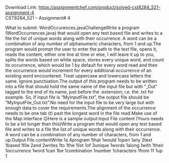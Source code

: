 Download Link: https://assignmentchef.com/product/solved-cst8284_521-assignment-4
<br>
CST8284_521 – Assignment# 4

What to submit: WordOccurences.javaChallengeWrite a program (WordOccurrences.java) that would open any text based file and writes to a file the list of unique words along with their occurrence. A word can be a combination of any number of alphanumeric characters, from 1 and up.The program would prompt the user to enter the path to the text file, opens it, reads the content, either one line at time or else, I will leave it up to you, splits the words based on white space, stores every unique word, and count its occurrence, which would be 1 by default for every word read and then the occurrence would increment for every additional occurrence of an existing word encountered. Treat uppercase and lowercase letters the same. Ignore punctuation.The output of this program needs to be written into a file that should hold the same name of the input file but with “_Out” tagged to the end of its name, just before the .extension; i.e. the .txt for example. So, if input file is “MyInputFile.txt”, the output file should be “MyInputFile_Out.txt”.No need for the input file to be very large but with enough data to cover the requirements.The alignment of the occurrence needs to be one tab (t) past the longest word in the file read.Make use of the Map interface &#x1f609;Here is a sample output:Input File content (Yours needs to be a bit longer than this)Write a program that would open any text based file and writes to a file the list of unique words along with their occurrence. A word can be a combination of any number of characters, from 1 and up.Output File contentWrite 1a 4program 1that 1would 1open 1any 2text 1based 1file 2and 2writes 1to 1the 1list 1of 3unique 1words 1along 1with 1their 1occurrence 1word 1can 1be 1combination 1number 1characters 1from 11 1up 1